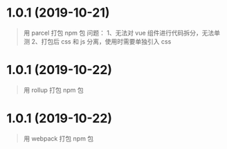 # 1.0.1 (2019-10-21)

> 用 parcel 打包 npm 包
> 问题：
> 1、无法对 vue 组件进行代码拆分，无法单测
> 2、打包后 css 和 js 分离，使用时需要单独引入 css

# 1.0.1 (2019-10-22)

> 用 rollup 打包 npm 包

# 1.0.1 (2019-10-22)

> 用 webpack 打包 npm 包
